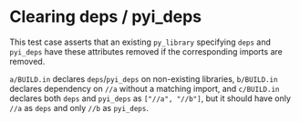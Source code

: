 # Clearing deps / pyi_deps

This test case asserts that an existing `py_library` specifying `deps` and
`pyi_deps` have these attributes removed if the corresponding imports are
removed.

`a/BUILD.in` declares `deps`/`pyi_deps` on non-existing libraries, `b/BUILD.in` declares dependency on `//a`
without a matching import, and `c/BUILD.in` declares both `deps` and `pyi_deps` as `["//a", "//b"]`, but
it should have only `//a` as `deps` and only `//b` as `pyi_deps`.
